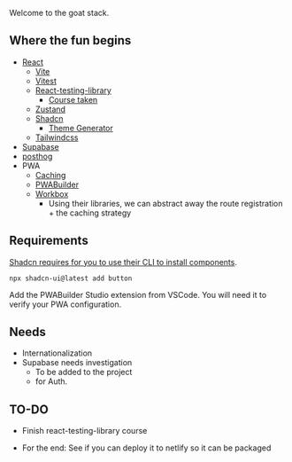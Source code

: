 Welcome to the goat stack.

## Where the fun begins 
- [React](https://react.dev/)
    - [Vite](https://vitejs.dev/)
    - [Vitest](https://vitest.dev/)
    - [React-testing-library](https://testing-library.com/docs/react-testing-library/intro/)
        - [Course taken](https://members.codewithmosh.com/courses/complete-react-testing-course/lectures/52312452)
    - [Zustand](https://docs.pmnd.rs/zustand/getting-started/introduction)
    - [Shadcn](https://ui.shadcn.com/docs)
        - [Theme Generator](https://themes.fkaya.dev/)
    -  [Tailwindcss](https://tailwindcss.com/docs/installation)
- [Supabase](https://supabase.com/)
- [posthog](https://posthog.com/pricing)
- PWA
    - [Caching](https://developer.chrome.com/docs/workbox/caching-strategies-overview)
    - [PWABuilder](https://www.pwabuilder.com/)
    - [Workbox](https://developer.chrome.com/docs/workbox/modules/workbox-sw)
        - Using their libraries, we can abstract away the route registration + the caching strategy



## Requirements 

[Shadcn requires for you to use their CLI to install components](https://ui.shadcn.com/docs/installation/vite).

`npx shadcn-ui@latest add button`


Add the PWABuilder Studio extension from VSCode. You will need it to verify your PWA configuration.

## Needs
* Internationalization
* Supabase needs investigation
    * To be added to the project
    * for Auth.

## TO-DO
* Finish react-testing-library course

* For the end: See if you can deploy it to netlify so it can be packaged 